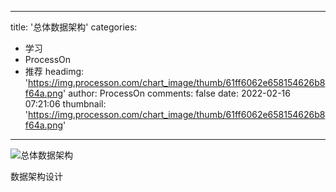 
---
title: '总体数据架构'
categories: 
 - 学习
 - ProcessOn
 - 推荐
headimg: 'https://img.processon.com/chart_image/thumb/61ff6062e658154626b8f64a.png'
author: ProcessOn
comments: false
date: 2022-02-16 07:21:06
thumbnail: 'https://img.processon.com/chart_image/thumb/61ff6062e658154626b8f64a.png'
---

<div>   
<img class="thumb" alt="总体数据架构" src="https://img.processon.com/chart_image/thumb/61ff6062e658154626b8f64a.png" referrerpolicy="no-referrer">
<p>数据架构设计</p>  
</div>
            